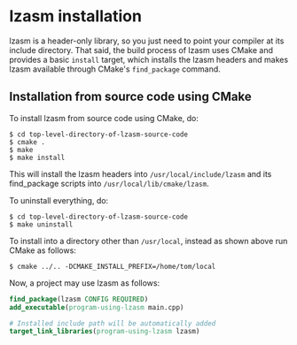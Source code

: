 # lzasm installation

lzasm is a header-only library, so you just need to point your compiler at its include directory.
That said, the build process of lzasm uses CMake and provides a basic `install` target,
which installs the lzasm headers and makes lzasm available through CMake's `find_package` command.

## Installation from source code using CMake

To install lzasm from source code using CMake, do:

```
$ cd top-level-directory-of-lzasm-source-code
$ cmake .
$ make
$ make install
```

This will install the lzasm headers into `/usr/local/include/lzasm`
and its find_package scripts into `/usr/local/lib/cmake/lzasm`.

To uninstall everything, do:

```
$ cd top-level-directory-of-lzasm-source-code
$ make uninstall
```

To install into a directory other than `/usr/local`, instead as shown above run CMake as follows:

```
$ cmake ../.. -DCMAKE_INSTALL_PREFIX=/home/tom/local
```

Now, a project may use lzasm as follows:

```cmake
find_package(lzasm CONFIG REQUIRED)
add_executable(program-using-lzasm main.cpp)

# Installed include path will be automatically added
target_link_libraries(program-using-lzasm lzasm)
```
